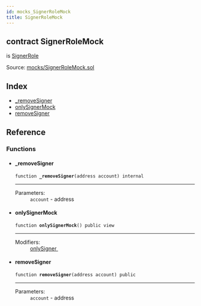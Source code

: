 ```yaml
---
id: mocks_SignerRoleMock
title: SignerRoleMock
---
```


<div class="contract-doc"><div class="contract"><h2 class="contract-header"><span class="contract-kind">contract</span> SignerRoleMock</h2><p class="base-contracts"><span>is</span> <a href="access_roles_SignerRole.html">SignerRole</a></p><div class="source">Source: <a href="https://github.com/OpenZeppelin/zeppelin-solidity/blob/v2.1.2/contracts/mocks/SignerRoleMock.sol" target="_blank">mocks/SignerRoleMock.sol</a></div></div><div class="index"><h2>Index</h2><ul><li><a href="mocks_SignerRoleMock.html#_removeSigner">_removeSigner</a></li><li><a href="mocks_SignerRoleMock.html#onlySignerMock">onlySignerMock</a></li><li><a href="mocks_SignerRoleMock.html#removeSigner">removeSigner</a></li></ul></div><div class="reference"><h2>Reference</h2><div class="functions"><h3>Functions</h3><ul><li><div class="item function"><span id="_removeSigner" class="anchor-marker"></span><h4 class="name">_removeSigner</h4><div class="body"><code class="signature">function <strong>_removeSigner</strong><span>(address account) </span><span>internal </span></code><hr/><dl><dt><span class="label-parameters">Parameters:</span></dt><dd><div><code>account</code> - address</div></dd></dl></div></div></li><li><div class="item function"><span id="onlySignerMock" class="anchor-marker"></span><h4 class="name">onlySignerMock</h4><div class="body"><code class="signature">function <strong>onlySignerMock</strong><span>() </span><span>public </span><span>view </span></code><hr/><dl><dt><span class="label-modifiers">Modifiers:</span></dt><dd><a href="access_roles_SignerRole.html#onlySigner">onlySigner </a></dd></dl></div></div></li><li><div class="item function"><span id="removeSigner" class="anchor-marker"></span><h4 class="name">removeSigner</h4><div class="body"><code class="signature">function <strong>removeSigner</strong><span>(address account) </span><span>public </span></code><hr/><dl><dt><span class="label-parameters">Parameters:</span></dt><dd><div><code>account</code> - address</div></dd></dl></div></div></li></ul></div></div></div>
